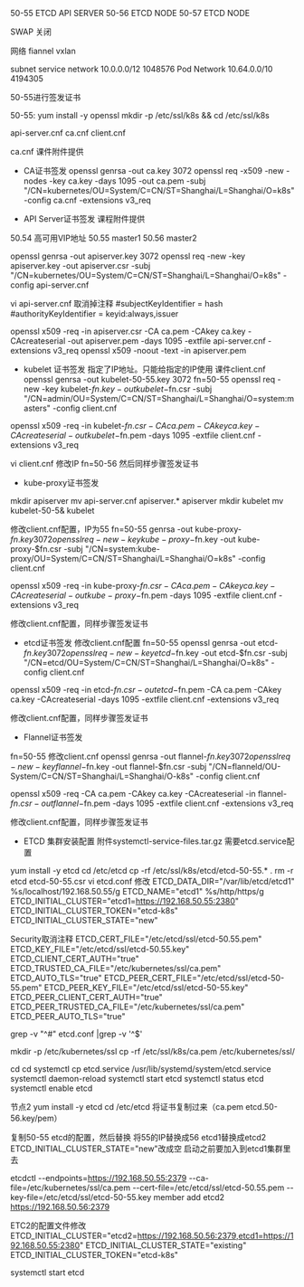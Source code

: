 
50-55  ETCD API SERVER
50-56  ETCD NODE
50-57  ETCD NODE

SWAP
关闭

网络
fiannel
vxlan


subnet
service network
10.0.0.0/12
1048576
Pod Network
10.64.0.0/10
4194305

50-55进行签发证书


50-55:
yum install -y openssl
mkdir -p /etc/ssl/k8s && cd /etc/ssl/k8s

api-server.cnf
ca.cnf
client.cnf

ca.cnf 课件附件提供

* CA证书签发
openssl genrsa -out ca.key 3072
openssl req -x509 -new -nodes -key ca.key -days 1095 -out ca.pem -subj "/CN=kubernetes/OU=System/C=CN/ST=Shanghai/L=Shanghai/O=k8s" -config ca.cnf -extensions v3_req

* API Server证书签发
课程附件提供

50.54 高可用VIP地址
50.55 master1
50.56 master2

openssl genrsa -out apiserver.key 3072
openssl req -new -key apiserver.key -out apiserver.csr -subj "/CN=kubernetes/OU=System/C=CN/ST=Shanghai/L=Shanghai/O=k8s" -config api-server.cnf

vi api-server.cnf 取消掉注释
#subjectKeyIdentifier = hash
#authorityKeyIdentifier = keyid:always,issuer

openssl x509 -req -in apiserver.csr -CA ca.pem -CAkey ca.key -CAcreateserial -out apiserver.pem -days 1095 -extfile api-server.cnf -extensions v3_req
openssl x509 -noout -text -in apiserver.pem

* kubelet 证书签发
指定了IP地址。只能给指定的IP使用
课件client.cnf
openssl genrsa -out kubelet-50-55.key 3072
fn=50-55
openssl req -new -key kubelet-$fn.key -out kubelet-$fn.csr -subj "/CN=admin/OU=System/C=CN/ST=Shanghai/L=Shanghai/O=system:masters" -config client.cnf

openssl x509 -req -in kubelet-$fn.csr -CA ca.pem -CAkey ca.key -CAcreateserial -out kubelet-$fn.pem -days 1095 -extfile client.cnf -extensions v3_req

vi client.cnf 修改IP
fn=50-56
然后同样步骤签发证书

* kube-proxy证书签发

mkdir apiserver
mv api-server.cnf apiserver.* apiserver
mkdir kubelet mv kubelet-50-5& kubelet

修改client.cnf配置，IP为55
fn=50-55
genrsa -out kube-proxy-$fn.key 3072
openssl req -new -key kube-proxy-$fn.key -out kube-proxy-$fn.csr -subj "/CN=system:kube-proxy/OU=System/C=CN/ST=Shanghai/L=Shanghai/O=k8s" -config client.cnf

openssl x509 -req -in kube-proxy-$fn.csr -CA ca.pem -CAkey ca.key -CAcreateserial -out kube-proxy-$fn.pem -days 1095 -extfile client.cnf -extensions v3_req

修改client.cnf配置，同样步骤签发证书

* etcd证书签发
修改client.cnf配置
fn=50-55
openssl genrsa -out etcd-$fn.key 3072
openssl req -new -key etcd-$fn.key -out etcd-$fn.csr -subj "/CN=etcd/OU=System/C=CN/ST=Shanghai/L=Shanghai/O=k8s" -config client.cnf

openssl x509 -req -in etcd-$fn.csr -out etcd-$fn.pem -CA ca.pem -CAkey ca.key -CAcreateserial -days 1095 -extfile client.cnf -extensions v3_req

修改client.cnf配置，同样步骤签发证书

* Flannel证书签发

fn=50-55
修改client.cnf
openssl genrsa -out flannel-$fn.key 3072
openssl req -new -key flannel-$fn.key -out flannel-$fn.csr -subj "/CN=flanneld/OU-System/C=CN/ST=Shanghai/L=Shanghai/O-k8s" -config client.cnf

openssl x509 -req -CA ca.pem -CAkey ca.key -CAcreateserial -in flannel-$fn.csr -out flannel-$fn.pem -days 1095 -extfile client.cnf -extensions v3_req

修改client.cnf配置，同样步骤签发证书

* ETCD 集群安装配置
附件systemctl-service-files.tar.gz
需要etcd.service配置

yum install -y etcd
cd /etc/etcd
cp -rf /etc/ssl/k8s/etcd/etcd-50-55.* .
rm -r etcd etcd-50-55.csr
vi etcd.conf 修改
ETCD_DATA_DIR="/var/lib/etcd/etcd1"
%s/localhost/192.168.50.55/g
ETCD_NAME="etcd1"
%s/http/https/g
ETCD_INITIAL_CLUSTER="etcd1=https://192.168.50.55:2380"
ETCD_INITIAL_CLUSTER_TOKEN="etcd-k8s"
ETCD_INITIAL_CLUSTER_STATE="new"

Security取消注释
ETCD_CERT_FILE="/etc/etcd/ssl/etcd-50.55.pem"
ETCD_KEY_FILE="/etc/etcd/ssl/etcd-50.55.key"
ETCD_CLIENT_CERT_AUTH="true"
ETCD_TRUSTED_CA_FILE="/etc/kubernetes/ssl/ca.pem"
ETCD_AUTO_TLS="true"
ETCD_PEER_CERT_FILE="/etc/etcd/ssl/etcd-50-55.pem"
ETCD_PEER_KEY_FILE="/etc/etcd/ssl/etcd-50-55.key"
ETCD_PEER_CLIENT_CERT_AUTH="true"
ETCD_PEER_TRUSTED_CA_FILE="/etc/kubernetes/ssl/ca.pem"
ETCD_PEER_AUTO_TLS="true"

grep -v "^#" etcd.conf |grep -v '^$'

mkdir -p /etc/kubernetes/ssl
cp -rf /etc/ssl/k8s/ca.pem /etc/kubernetes/ssl/

cd
cd systemctl
cp etcd.service /usr/lib/systemd/system/etcd.service
systemctl daemon-reload
systemctl start etcd
systemctl status etcd
systemctl enable etcd

节点2
yum install -y etcd
cd /etc/etcd
将证书复制过来（ca.pem etcd.50-56.key/pem）

复制50-55 etcd的配置，然后替换
将55的IP替换成56
etcd1替换成etcd2
ETCD_INITIAL_CLUSTER_STATE="new"改成空
启动之前要加入到etcd1集群里去


etcdctl --endpoints=https://192.168.50.55:2379 --ca-file=/etc/kubernetes/ssl/ca.pem --cert-file=/etc/etcd/ssl/etcd-50.55.pem --key-file=/etc/etcd/ssl/etcd-50-55.key member add etcd2 https://192.168.50.56:2379

ETC2的配置文件修改
ETCD_INITIAL_CLUSTER="etcd2=https://192.168.50.56:2379,etcd1=https://192.168.50.55:2380"
ETCD_INITIAL_CLUSTER_STATE="existing"
ETCD_INITIAL_CLUSTER_TOKEN="etcd-k8s"

systemctl start etcd
